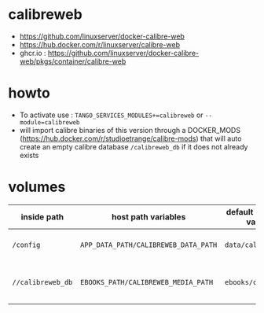 # calibreweb

* https://github.com/linuxserver/docker-calibre-web
* https://hub.docker.com/r/linuxserver/calibre-web
* ghcr.io : https://github.com/linuxserver/docker-calibre-web/pkgs/container/calibre-web



# howto

* To activate use : `TANGO_SERVICES_MODULES+=calibreweb` or `--module=calibreweb`
* will import calibre binaries of this version through a DOCKER_MODS (https://hub.docker.com/r/studioetrange/calibre-mods) that will auto create an empty calibre database `/calibreweb_db` if it does not already exists

# volumes

| inside path | host path variables | default host path values | desc |
|-|-|-|-|
| `/config` | `APP_DATA_PATH/CALIBREWEB_DATA_PATH` | `data/calibreweb` | contains calibreweb config |
| `//calibreweb_db` | `EBOOKS_PATH/CALIBREWEB_MEDIA_PATH` | `ebooks/calibreweb` | will contains calibre database |
